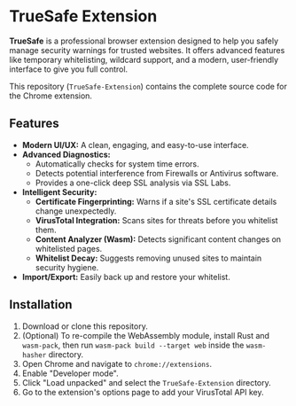 # TrueSafe Extension

**TrueSafe** is a professional browser extension designed to help you safely manage security warnings for trusted websites. It offers advanced features like temporary whitelisting, wildcard support, and a modern, user-friendly interface to give you full control.

This repository (`TrueSafe-Extension`) contains the complete source code for the Chrome extension.

## Features

-   **Modern UI/UX:** A clean, engaging, and easy-to-use interface.
-   **Advanced Diagnostics:**
    -   Automatically checks for system time errors.
    -   Detects potential interference from Firewalls or Antivirus software.
    -   Provides a one-click deep SSL analysis via SSL Labs.
-   **Intelligent Security:**
    -   **Certificate Fingerprinting:** Warns if a site's SSL certificate details change unexpectedly.
    -   **VirusTotal Integration:** Scans sites for threats before you whitelist them.
    -   **Content Analyzer (Wasm):** Detects significant content changes on whitelisted pages.
    -   **Whitelist Decay:** Suggests removing unused sites to maintain security hygiene.
-   **Import/Export:** Easily back up and restore your whitelist.

## Installation

1.  Download or clone this repository.
2.  (Optional) To re-compile the WebAssembly module, install Rust and `wasm-pack`, then run `wasm-pack build --target web` inside the `wasm-hasher` directory.
3.  Open Chrome and navigate to `chrome://extensions`.
4.  Enable "Developer mode".
5.  Click "Load unpacked" and select the `TrueSafe-Extension` directory.
6.  Go to the extension's options page to add your VirusTotal API key.
